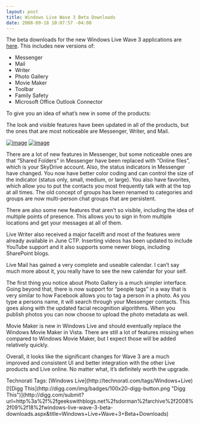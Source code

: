```yaml
---
layout: post
title: Windows Live Wave 3 Beta Downloads
date: 2008-09-18 10:07:57 -04:00
---
```


The beta downloads for the new Windows Live Wave 3 applications are [here](http://download.live.com/). This includes new versions of:

*   Messenger 
*   Mail 
*   Writer 
*   Photo Gallery 
*   Movie Maker 
*   Toolbar 
*   Family Safety 
*   Microsoft Office Outlook Connector   

To give you an idea of what’s new in some of the products:

The look and visible features have been updated in all of the products, but the ones that are most noticeable are Messenger, Writer, and Mail.

[![image](http://gwb.blob.core.windows.net/sdorman/WindowsLiveWriter/WindowsLiveWave3BetaDownloads_8681/image_thumb.png "image")](http://gwb.blob.core.windows.net/sdorman/WindowsLiveWriter/WindowsLiveWave3BetaDownloads_8681/image_2.png) [![image](http://gwb.blob.core.windows.net/sdorman/WindowsLiveWriter/WindowsLiveWave3BetaDownloads_8681/image_thumb_1.png "image")](http://gwb.blob.core.windows.net/sdorman/WindowsLiveWriter/WindowsLiveWave3BetaDownloads_8681/image_4.png) 

There are a lot of new features in Messenger, but some noticeable ones are that “Shared Folders” in Messenger have been replaced with “Online files”, which is your SkyDrive account. Also, the status indicators in Messenger have changed. You now have better color coding and can control the size of the indicator (status only, small, medium, or large). You also have favorites, which allow you to put the contacts you most frequently talk with at the top at all times. The old concept of groups has been renamed to categories and groups are now multi-person chat groups that are persistent.

There are also some new features that aren’t so visible, including the idea of multiple points of presence. This allows you to sign in from multiple locations and get your messages at all of them.

Live Writer also received a major facelift and most of the features were already available in June CTP. Inserting videos has been updated to include YouTube support and it also supports some newer blogs, including SharePoint blogs.

Live Mail has gained a very complete and useable calendar. I can’t say much more about it, you really have to see the new calendar for your self.

The first thing you notice about Photo Gallery is a much simpler interface. Going beyond that, there is now support for “people tags” in a way that is very similar to how Facebook allows you to tag a person in a photo. As you type a persons name, it will search through your Messenger contacts. This goes along with the updated facial recognition algorithms. When you publish photos you can now choose to upload the photo metadata as well. 

Movie Maker is new in Windows Live and should eventually replace the Windows Movie Maker in Vista. There are still a lot of features missing when compared to Windows Movie Maker, but I expect those will be added relatively quickly.

Overall, it looks like the significant changes for Wave 3 are a much improved and consistent UI and better integration with the other Live products and Live online. No matter what, it’s definitely worth the upgrade.
  <div style="padding-bottom: 0px; margin: 0px; padding-left: 0px; padding-right: 0px; display: inline; float: none; padding-top: 0px" id="scid:0767317B-992E-4b12-91E0-4F059A8CECA8:8748440e-bfc1-4277-b53b-c7834ebae4c9" class="wlWriterSmartContent">Technorati Tags: [Windows Live](http://technorati.com/tags/Windows+Live)</div><div class="wlWriterHeaderFooter" style="text-align:left; margin:0px; padding:4px 0px 4px 0px;">[![Digg This](http://digg.com/img/badges/100x20-digg-button.png "Digg This")](http://digg.com/submit?url=http%3a%2f%2fgeekswithblogs.net%2fsdorman%2farchive%2f2008%2f09%2f18%2fwindows-live-wave-3-beta-downloads.aspx&title=Windows+Live+Wave+3+Beta+Downloads)</div>
